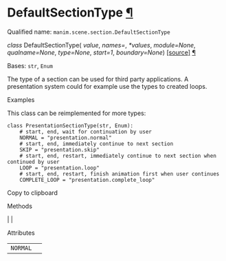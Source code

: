 # DefaultSectionType [¶](https://docs.manim.community/en/stable/reference/manim.scene.section.DefaultSectionType.html\#defaultsectiontype "Link to this heading")

Qualified name: `manim.scene.section.DefaultSectionType`

_class_ DefaultSectionType( _value_, _names=<notgiven>_, _\*values_, _module=None_, _qualname=None_, _type=None_, _start=1_, _boundary=None_) [\[source\]](https://docs.manim.community/en/stable/_modules/manim/scene/section.html#DefaultSectionType) [¶](https://docs.manim.community/en/stable/reference/manim.scene.section.DefaultSectionType.html#manim.scene.section.DefaultSectionType "Link to this definition")

Bases: `str`, `Enum`

The type of a section can be used for third party applications.
A presentation system could for example use the types to created loops.

Examples

This class can be reimplemented for more types:

```
class PresentationSectionType(str, Enum):
    # start, end, wait for continuation by user
    NORMAL = "presentation.normal"
    # start, end, immediately continue to next section
    SKIP = "presentation.skip"
    # start, end, restart, immediately continue to next section when continued by user
    LOOP = "presentation.loop"
    # start, end, restart, finish animation first when user continues
    COMPLETE_LOOP = "presentation.complete_loop"

```

Copy to clipboard

Methods

|
|

Attributes

|     |     |
| --- | --- |
| `NORMAL` |  |